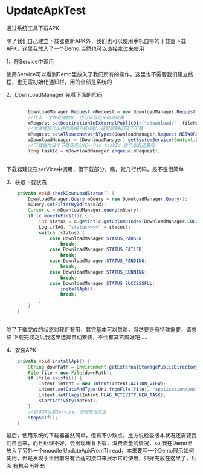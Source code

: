 # UpdateApkTest
通过系统工具下载APK

除了我们自己建立下载器更新APK外，我们也可以使用手机自带的下载器下载APK，这里我放入了一个Demo,当然也可以直接拿过来使用


1、在Service中调用

  使用Service可以看到Demo里放入了我们所有的操作，这里也不需要我们建立线程，也无需初始化通知栏，用的全部是系统的
  
2、DownLoadManager 先看下面的代码

```java
    
        DownloadManager.Request mRequest = new DownloadManager.Request(Uri.parse(loadApkPath));
        //传入  文件存储地址，也可以自定义存储位置
        mRequest.setDestinationInExternalPublicDir("/download/", fileName);
        //允许使用什么样的网络下载线程，这里限制WIFI下下载
        mRequest.setAllowedNetworkTypes(DownloadManager.Request.NETWORK_WIFI);
        mDownloadManager = (DownloadManager) getSystemService(Context.DOWNLOAD_SERVICE);
        //下载器为没个下载任务分配一个id taskId 这个后面还要用
        long taskId = mDownloadManager.enqueue(mRequest);
  
```
  下载器建议在serVice中调用，但下载部分，瞧，就几行代码，是不是很简单
  
3、获取下载状态

```java
    private void checkDownLoadStatus() {
        DownloadManager.Query mQuery = new DownloadManager.Query();
        mQuery.setFilterById(taskId);
        Cursor c = mDownloadManager.query(mQuery);
        if (c.moveToFirst()) {
            int status = c.getInt(c.getColumnIndex(DownloadManager.COLUMN_STATUS));
            Log.i(TAG, "status>>>>" + status);
            switch (status) {
                case DownloadManager.STATUS_PAUSED:
                    break;
                case DownloadManager.STATUS_FAILED:
                    break;
                case DownloadManager.STATUS_PENDING:
                    break;
                case DownloadManager.STATUS_RUNNING:
                    break;
                case DownloadManager.STATUS_SUCCESSFUL:
                    installApk();
                    break;
            }
        }
    }
 
```

  除了下载完成的状态对我们有用，其它基本可以忽略，当然要是有特殊需要，请忽略
  下载完成之后我这里选择自动安装，不会有其它癖好吧.....
  
4、安装APK

```java
    private void installApk() {
        String downPath = Environment.getExternalStoragePublicDirectory(Environment.DIRECTORY_DOWNLOADS).getAbsolutePath() + File.separator + fileName;
        File file = new File(downPath);
        if (file.exists()) {
            Intent intent = new Intent(Intent.ACTION_VIEW);
            intent.setDataAndType(Uri.fromFile(file), "application/vnd.android.package-archive");
            intent.setFlags(Intent.FLAG_ACTIVITY_NEW_TASK);
            startActivity(intent);
        }
        //结束掉当前Service，请视情况而定
        stopSelf();
    }
```

  最后，使用系统的下载器虽然简单，但有不少缺点，比方说检查版本状况还需要我们自己来，而且处理不好，会出现重复下载，浪费流量的情况，so,我在Demo里
放入了另外一个moudle UpdateApkFromThread，本来要写一个Demo展示如何使用，但是发现手里目前没有合适的接口来展示它的使用，只好先放在这里了，后面
有机会再补充
